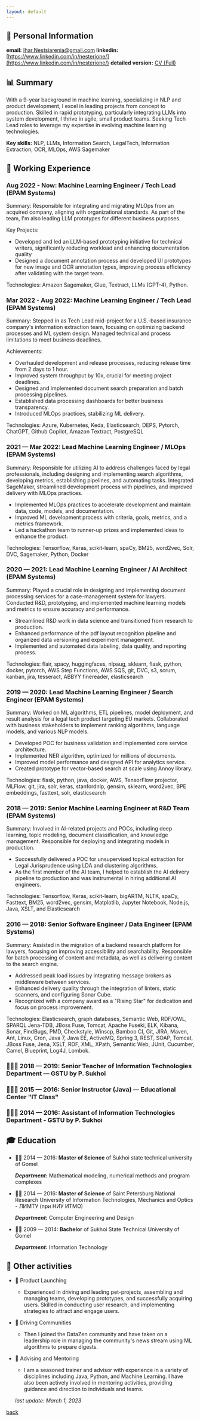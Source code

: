 ```yaml
---
layout: default
---
```


## 🤵 Personal Information

**email:** Ihar.Nestsiarenia@gmail.com
**linkedin:** [https://www.linkedin.com/in/nesterione/](https://www.linkedin.com/in/nesterione/)
**detailed version:** [CV (Full)](./cv.html)

## 📊 Summary

With a 9-year background in machine learning, specializing in NLP and product development, I excel in leading projects from concept to production. Skilled in rapid prototyping, particularly integrating LLMs into system development, I thrive in agile, small product teams. Seeking Tech Lead roles to leverage my expertise in evolving machine learning technologies.

**Key skills:** NLP, LLMs, Information Search, LegalTech, Information Extraction, OCR, MLOps, AWS Sagemaker

## 🔨 Working Experience

### **Aug 2022 - Now: Machine Learning Engineer / Tech Lead (**EPAM Systems**)**

Summary: Responsible for integrating and migrating MLOps from an acquired company, aligning with organizational standards. As part of the team, I'm also leading LLM prototypes for different business purposes.

Key Projects: 

- Developed and led an LLM-based prototyping initiative for technical writers, significantly reducing workload and enhancing documentation quality
- Designed a document annotation process and developed UI prototypes for new image and OCR annotation types, improving process efficiency after validating with the target team.

Technologies: Amazon Sagemaker, Glue, Textract, LLMs (GPT-4), Python.

### **Mar 2022 - Aug 2022: Machine Learning Engineer / Tech Lead (**EPAM Systems**)**

Summary: Stepped in as Tech Lead mid-project for a U.S.-based insurance company's information extraction team, focusing on optimizing backend processes and ML system design. Managed technical and process limitations to meet business deadlines.

Achievements: 

- Overhauled development and release processes, reducing release time from 2 days to 1 hour.
- Improved system throughput by 10x, crucial for meeting project deadlines.
- Designed and implemented document search preparation and batch processing pipelines.
- Established data processing dashboards for better business transparency.
- Introduced MLOps practices, stabilizing ML delivery.

Technologies: Azure, Kubernetes, Keda, Elasticsearch, DEPS, Pytorch, ChatGPT, Github Copilot, Amazon Textract, PostgreSQL

### 2021 — Mar 2022: Lead Machine Learning Engineer / MLOps (EPAM Systems)

Summary: Responsible for utilizing AI to address challenges faced by legal professionals, including designing and implementing search algorithms, developing metrics, establishing pipelines, and automating tasks. Integrated SageMaker, streamlined development process with pipelines, and improved delivery with MLOps practices.

- Implemented MLOps practices to accelerate development and maintain data, code, models, and documentation.
- Improved ML development process with criteria, goals, metrics, and a metrics framework.
- Led a hackathon team to runner-up prizes and implemented ideas to enhance the product.

Technologies: Tensorflow, Keras, scikit-learn, spaCy, BM25, word2vec, Solr, DVC, Sagemaker, Python, Docker

### 2020 — 2021: Lead Machine Learning Engineer / AI Architect (EPAM Systems)

Summary: Played a crucial role in designing and implementing document processing services for a case-management system for lawyers. Conducted R&D, prototyping, and implemented machine learning models and metrics to ensure accuracy and performance.

- Streamlined R&D work in data science and transitioned from research to production.
- Enhanced performance of the pdf layout recognition pipeline and organized data versioning and experiment management.
- Implemented and automated data labeling, data quality, and reporting process.

Technologies: flair, spacy, huggingfaces, nlpaug, sklearn, flask, python, docker, pytorch, AWS Step Functions, AWS SQS, git, DVC, s3, scrum, kanban, jira, tesseract, ABBYY finereader, elasticsearch

### 2019 — 2020: Lead Machine Learning Engineer / Search Engineer (EPAM Systems)

Summary: Worked on ML algorithms, ETL pipelines, model deployment, and result analysis for a legal tech product targeting EU markets. Collaborated with business stakeholders to implement ranking algorithms, language models, and various NLP models.

- Developed POC for business validation and implemented core service architecture.
- Implemented NER algorithm, optimized for millions of documents.
- Improved model performance and designed API for analytics service.
- Created prototype for vector-based search at scale using Annoy library.

Technologies: flask, python, java, docker, AWS, TensorFlow projector, MLFlow, git, jira, solr, keras, stanfordnlp, gensim, sklearn, word2vec, BPE embeddings, fasttext, solr, elasticsearch

### 2018 — 2019: Senior Machine Learning Engineer at R&D Team (EPAM Systems)

Summary: Involved in AI-related projects and POCs, including deep learning, topic modeling, document classification, and knowledge management. Responsible for deploying and integrating models in production.

- Successfully delivered a POC for unsupervised topical extraction for Legal Jurisprudence using LDA and clustering algorithms.
- As the first member of the AI team, I helped to establish the AI delivery pipeline to production and was instrumental in hiring additional AI engineers.

Technologies: Tensorflow, Keras, scikit-learn, bigARTM, NLTK, spaCy, Fasttext, BM25, word2vec, gensim, Matplotlib, Jupyter Notebook, Node.js, Java, XSLT, and Elasticsearch

### 2016 — 2018: Senior Software Engineer / Data Engineer (EPAM Systems)

Summary: Assisted in the migration of a backend research platform for lawyers, focusing on improving accessibility and searchability. Responsible for batch processing of content and metadata, as well as delivering content to the search engine.

- Addressed peak load issues by integrating message brokers as middleware between services.
- Enhanced delivery quality through the integration of linters, static scanners, and configuring Sonar Cube.
- Recognized with a company award as a "Rising Star" for dedication and focus on process improvement.

Technologies: Elasticsearch, graph databases, Semantic Web, RDF/OWL, SPARQL Jena-TDB, JBoss Fuse, Tomcat, Apache Fuseki, ELK, Kibana, Sonar, FindBugs, PMD, Checkstyle, Winscp, Bamboo CI, Git, JIRA, Maven, Ant, Linux, Cron, Java 7, Java EE, ActiveMQ, Spring 3, REST, SOAP, Tomcat, JBoss Fuse, Jena, XSLT, RDF, XML, XPath, Semantic Web, JUnit, Cucumber, Camel, Blueprint, Log4J, Lombok.

### 🧑🏻‍🏫 2018 — 2019: Senior Teacher of Information Technologies Department — GSTU by P. Sukhoi

### 🧑🏻‍🏫 2015 — 2016: Senior Instructor (Java) — Educational Center "IT Class"

### 🧑🏻‍🏫 2014 — 2016: Assistant of Information Technologies Department - GSTU by P. Sukhoi

## 🎓 Education

- 👦🏻 2014 — 2016: **Master of Science** of Sukhoi state technical university of Gomel
    
    ***Department:*** Mathematical modeling, numerical methods and program complexes
    
- 👦🏻 2014 — 2016: **Master of Science** of Saint Petersburg National Research University of Information Technologies, Mechanics and Optics - ЛИМТУ (при НИУ ИТМО)
    
    ***Department:*** Computer Engineering and Design
    
- 👶🏻 2009 — 2014: **Bachelor** of Sukhoi State Technical University of Gomel
    
    ***Department:*** Information Technology
    

## 🧭 Other activities

- 🚀 Product Launching
    - Experienced in driving and leading pet-projects, assembling and managing teams, developing prototypes, and successfully acquiring users. Skilled in conducting user research, and implementing strategies to attract and engage users.
- 📢 Driving Communities
    - Then I joined the DataZen community and have taken on a leadership role in managing the community's news stream using ML algorithms to prepare digests.
- 🦉 Advising and Mentoring
    - I am a seasoned trainer and advisor with experience in a variety of disciplines including Java, Python, and Machine Learning. I have also been actively involved in mentoring activities, providing guidance and direction to individuals and teams.
    
    *last update: March 1, 2023*

[back](./)
